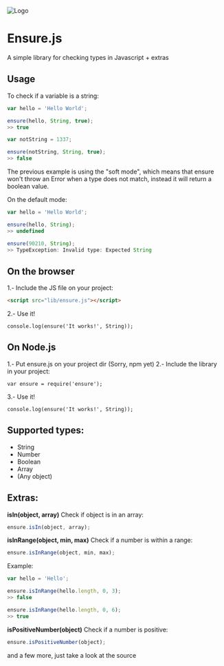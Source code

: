 ![Logo](http://assets.chromabits.com/ensure/logo.png)

# Ensure.js

A simple library for checking types in Javascript + extras

## Usage

To check if a variable is a string:

```js
var hello = 'Hello World';

ensure(hello, String, true);
>> true

var notString = 1337;

ensure(notString, String, true);
>> false
```

The previous example is using the "soft mode", which means that ensure won't throw an Error
when a type does not match, instead it will return a boolean value.

On the default mode:

```js
var hello = 'Hello World';

ensure(hello, String);
>> undefined

ensure(90210, String);
>> TypeException: Invalid type: Expected String
```

## On the browser

1.- Include the JS file on your project:

```html
<script src="lib/ensure.js"></script>
```
2.- Use it!

```
console.log(ensure('It works!', String));
```

## On Node.js

1.- Put ensure.js on your project dir (Sorry, npm yet)
2.- Include the library in your project:

```
var ensure = require('ensure');
```

3.- Use it!

```
console.log(ensure('It works!', String));
```

## Supported types:

+ String
+ Number
+ Boolean
+ Array
+ (Any object)

## Extras:

__isIn(object, array)__
Check if object is in an array:
```js
ensure.isIn(object, array);
```

__isInRange(object, min, max)__
Check if a number is within a range:
```js
ensure.isInRange(object, min, max);
```

Example:

```js
var hello = 'Hello';

ensure.isInRange(hello.length, 0, 3);
>> false

ensure.isInRange(hello.length, 0, 6);
>> true
```

__isPositiveNumber(object)__
Check if a number is positive:
```js
ensure.isPositiveNumber(object);
```

and a few more, just take a look at the source